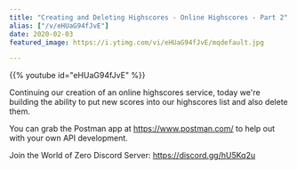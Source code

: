 ```yaml
---
title: "Creating and Deleting Highscores - Online Highscores - Part 2"
alias: ["/v/eHUaG94fJvE"]
date: 2020-02-03
featured_image: https://i.ytimg.com/vi/eHUaG94fJvE/mqdefault.jpg

---
```


{{% youtube id="eHUaG94fJvE" %}}

Continuing our creation of an online highscores service, today we're building the ability to put new scores into our highscores list and also delete them.

You can grab the Postman app at https://www.postman.com/ to help out with your own API development.

Join the World of Zero Discord Server: https://discord.gg/hU5Kq2u